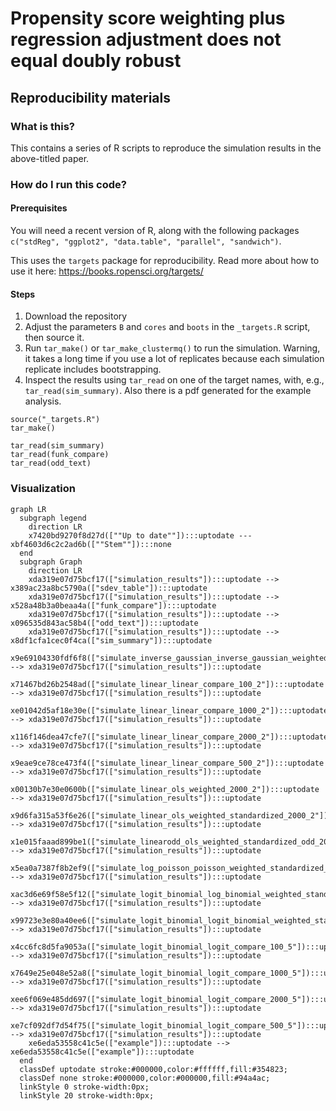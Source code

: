 # Propensity score weighting plus regression adjustment does not equal doubly robust
## Reproducibility materials

### What is this?

This contains a series of R scripts to reproduce the simulation results in the above-titled paper. 

### How do I run this code? 

#### Prerequisites
You will need a recent version of R, along with the following packages `c("stdReg", "ggplot2", "data.table", "parallel", "sandwich")`. 

This uses the `targets` package for reproducibility. Read more about how to use it here: https://books.ropensci.org/targets/

#### Steps

1. Download the repository
2. Adjust the parameters `B` and `cores` and `boots` in the `_targets.R` script, then source it. 
3. Run `tar_make()` or `tar_make_clustermq()` to run the simulation. Warning, it takes a long time if you use a lot of replicates because each simulation replicate includes bootstrapping. 
4. Inspect the results using `tar_read` on one of the target names, with, e.g., `tar_read(sim_summary)`. Also there is a pdf generated for the example analysis. 

```{r}
source("_targets.R")
tar_make()

tar_read(sim_summary)
tar_read(funk_compare)
tar_read(odd_text)
```


### Visualization

```mermaid
graph LR
  subgraph legend
    direction LR
    x7420bd9270f8d27d([""Up to date""]):::uptodate --- xbf4603d6c2c2ad6b([""Stem""]):::none
  end
  subgraph Graph
    direction LR
    xda319e07d75bcf17(["simulation_results"]):::uptodate --> x389ac23a8bc5790a(["sdev_table"]):::uptodate
    xda319e07d75bcf17(["simulation_results"]):::uptodate --> x528a48b3a0beaa4a(["funk_compare"]):::uptodate
    xda319e07d75bcf17(["simulation_results"]):::uptodate --> x096535d843ac58b4(["odd_text"]):::uptodate
    xda319e07d75bcf17(["simulation_results"]):::uptodate --> x8df1cfa1cec0f4ca(["sim_summary"]):::uptodate
    x9e69104330fdf6f8(["simulate_inverse_gaussian_inverse_gaussian_weighted_standardized_2000_200"]):::uptodate --> xda319e07d75bcf17(["simulation_results"]):::uptodate
    x71467bd26b2548ad(["simulate_linear_linear_compare_100_2"]):::uptodate --> xda319e07d75bcf17(["simulation_results"]):::uptodate
    xe01042d5af18e30e(["simulate_linear_linear_compare_1000_2"]):::uptodate --> xda319e07d75bcf17(["simulation_results"]):::uptodate
    x116f146dea47cfe7(["simulate_linear_linear_compare_2000_2"]):::uptodate --> xda319e07d75bcf17(["simulation_results"]):::uptodate
    x9eae9ce78ce473f4(["simulate_linear_linear_compare_500_2"]):::uptodate --> xda319e07d75bcf17(["simulation_results"]):::uptodate
    x00130b7e30e0600b(["simulate_linear_ols_weighted_2000_2"]):::uptodate --> xda319e07d75bcf17(["simulation_results"]):::uptodate
    x9d6fa315a53f6e26(["simulate_linear_ols_weighted_standardized_2000_2"]):::uptodate --> xda319e07d75bcf17(["simulation_results"]):::uptodate
    x1e015faaad899be1(["simulate_linearodd_ols_weighted_standardized_odd_2000_2"]):::uptodate --> xda319e07d75bcf17(["simulation_results"]):::uptodate
    x5ea0a7387f8b2ef9(["simulate_log_poisson_poisson_weighted_standardized_2000_2"]):::uptodate --> xda319e07d75bcf17(["simulation_results"]):::uptodate
    xac3d6e69f58e5f12(["simulate_logit_binomial_log_binomial_weighted_standardized_2000_20"]):::uptodate --> xda319e07d75bcf17(["simulation_results"]):::uptodate
    x99723e3e80a40ee6(["simulate_logit_binomial_logit_binomial_weighted_standardized_2000_2"]):::uptodate --> xda319e07d75bcf17(["simulation_results"]):::uptodate
    x4cc6fc8d5fa9053a(["simulate_logit_binomial_logit_compare_100_5"]):::uptodate --> xda319e07d75bcf17(["simulation_results"]):::uptodate
    x7649e25e048e52a8(["simulate_logit_binomial_logit_compare_1000_5"]):::uptodate --> xda319e07d75bcf17(["simulation_results"]):::uptodate
    xee6f069e485dd697(["simulate_logit_binomial_logit_compare_2000_5"]):::uptodate --> xda319e07d75bcf17(["simulation_results"]):::uptodate
    xe7cf092df7d54f75(["simulate_logit_binomial_logit_compare_500_5"]):::uptodate --> xda319e07d75bcf17(["simulation_results"]):::uptodate
    xe6eda53558c41c5e(["example"]):::uptodate --> xe6eda53558c41c5e(["example"]):::uptodate
  end
  classDef uptodate stroke:#000000,color:#ffffff,fill:#354823;
  classDef none stroke:#000000,color:#000000,fill:#94a4ac;
  linkStyle 0 stroke-width:0px;
  linkStyle 20 stroke-width:0px;
```
